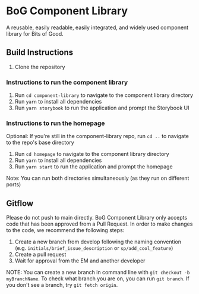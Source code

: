 # BoG Component Library
A reusable, easily readable, easily integrated, and widely used component library for Bits of Good.

## Build Instructions
1. Clone the repository

### Instructions to run the component library
1. Run `cd component-library` to navigate to the component library directory
2. Run `yarn` to install all dependencies 
3. Run `yarn storybook` to run the application and prompt the Storybook UI

### Instructions to run the homepage
Optional: If you're still in the component-library repo, run `cd ..` to navigate to the repo's base directory
1. Run `cd homepage` to navigate to the component library directory
2. Run `yarn` to install all dependencies 
3. Run `yarn start` to run the application and prompt the homepage

Note: You can run both directories simultaneously (as they run on different ports)

## Gitflow
Please do not push to main directly. BoG Component Library only accepts code that has been approved from a Pull Request. In order to make changes to the code, we recommend the following steps:
1. Create a new branch from develop following the naming convention (e.g. `initials/brief_issue_description` or `sp/add_cool_feature`)
2. Create a pull request
3. Wait for approval from the EM and another developer

NOTE: You can create a new branch in command line with `git checkout -b myBranchName`. To check what branch you are on, you can run `git branch`. If you don't see a branch, try `git fetch origin`.
